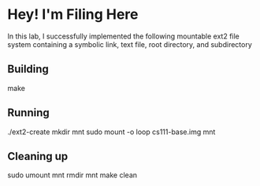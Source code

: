 # Hey! I'm Filing Here

In this lab, I successfully implemented the following mountable ext2 file system containing
a symbolic link, text file, root directory, and subdirectory

## Building

make

## Running

./ext2-create
mkdir mnt
sudo mount -o loop cs111-base.img mnt


## Cleaning up

sudo umount mnt
rmdir mnt
make clean